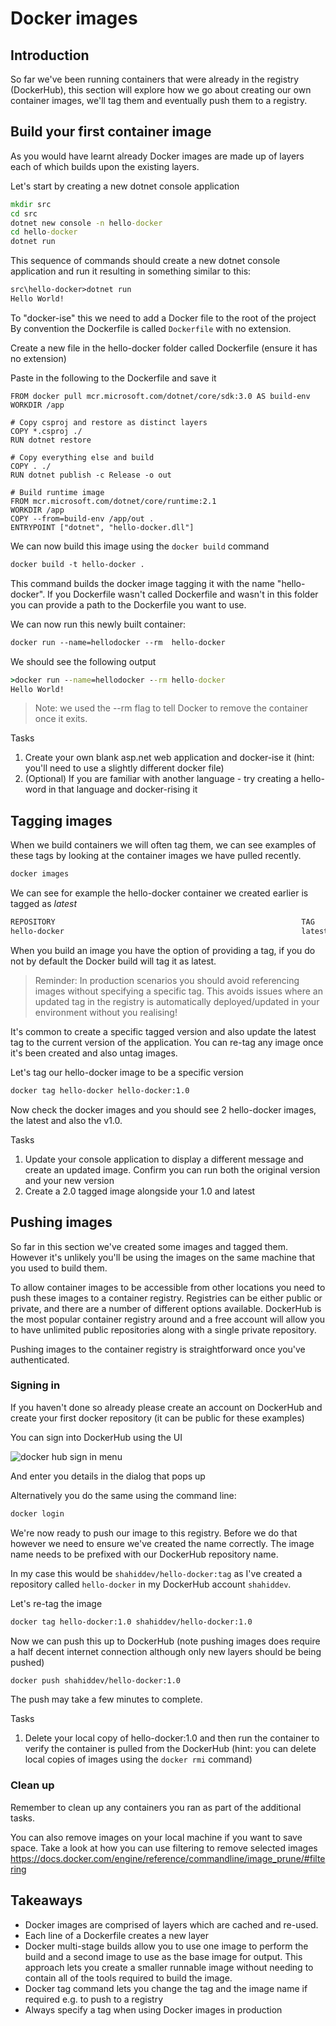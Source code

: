 # Docker images

## Introduction

So far we've been running containers that were already in the registry (DockerHub), this section will explore how we go about creating our own container images, we'll tag them and eventually push them to a registry.

## Build your first container image

As you would have learnt already Docker images are made up of layers each of which builds upon the existing layers.

Let's start by creating a new dotnet console application

```cmd
mkdir src
cd src
dotnet new console -n hello-docker
cd hello-docker
dotnet run
```

This sequence of commands should create a new dotnet console application and run it resulting in something similar to this:

```txt
src\hello-docker>dotnet run
Hello World!
```

To "docker-ise" this we need to add a Docker file to the root of the project
By convention the Dockerfile is called `Dockerfile` with no extension.

Create a new file in the hello-docker folder called Dockerfile (ensure it has no extension)

Paste in the following to the Dockerfile and save it

```docker
FROM docker pull mcr.microsoft.com/dotnet/core/sdk:3.0 AS build-env
WORKDIR /app

# Copy csproj and restore as distinct layers
COPY *.csproj ./
RUN dotnet restore

# Copy everything else and build
COPY . ./
RUN dotnet publish -c Release -o out

# Build runtime image
FROM mcr.microsoft.com/dotnet/core/runtime:2.1
WORKDIR /app
COPY --from=build-env /app/out .
ENTRYPOINT ["dotnet", "hello-docker.dll"]
```

We can now build this image using the `docker build` command

```txt
docker build -t hello-docker .
```

This command builds the docker image tagging it with the name "hello-docker". If you Dockerfile wasn't called Dockerfile and wasn't in this folder you can provide a path to the Dockerfile you want to use.

We can now run this newly built container:

```txt
docker run --name=hellodocker --rm  hello-docker
```

We should see the following output

```cmd
>docker run --name=hellodocker --rm hello-docker
Hello World!
```

>Note: we used the --rm flag to tell Docker to remove the container once it exits.

Tasks
   
1. Create your own blank asp.net web application and docker-ise it (hint: you'll need to use a slightly different docker file)
2. (Optional) If you are familiar with another language - try creating a hello-word in that language and docker-rising it

## Tagging images

When we build containers we will often tag them, we can see examples of these tags by looking at the container images we have pulled recently.

```txt
docker images
```

We can see for example the hello-docker container we created earlier is tagged as *latest*

```txt
REPOSITORY                                                       TAG                                        IMAGE ID            CREATED             SIZE
hello-docker                                                     latest                                     c80dc980c490        3 hours ago         180MB
```

When you build an image you have the option of providing a tag, if you do not by default the Docker build will tag it as latest.
>Reminder: In production scenarios you should avoid referencing images without specifying a specific tag. This avoids issues where an updated tag in the registry is automatically deployed/updated in your environment without you realising!

It's common to create a specific tagged version and also update the latest tag to the current version of the application. You can re-tag any image once it's been created and also untag images.

Let's tag our hello-docker image to be a specific version

```txt
docker tag hello-docker hello-docker:1.0
```

Now check the docker images and you should see 2 hello-docker images, the latest and also the v1.0.

Tasks

1. Update your console application to display a different message and create an updated image. Confirm you can run both the original version and your new version
2. Create a 2.0 tagged image alongside your 1.0 and latest

## Pushing images

So far in this section we've created some images and tagged them. However it's unlikely you'll be using the images on the same machine that you used to build them. 

To allow container images to be accessible from other locations you need to push these images to a container registry. Registries can be either public or private, and there are a number of different options available. DockerHub is the most popular container registry around and a free account will allow you to have unlimited public repositories along with a single private repository.

Pushing images to the container registry is straightforward once you've authenticated.

### Signing in

If you haven't done so already please create an account on DockerHub and create your first docker repository (it can be public for these examples)

You can sign into DockerHub using the UI

![docker hub sign in menu](images/dockerhub-signinmenu.png)

And enter you details in the dialog that pops up

Alternatively you do the same using the command line:

```txt
docker login
```

We're now ready to push our image to this registry.
Before we do that however we need to ensure we've created the name correctly. The image name needs to be prefixed with our DockerHub repository name.

In my case this would be `shahiddev/hello-docker:tag` as I've created a repository called `hello-docker` in my DockerHub account `shahiddev`.

Let's re-tag the image

```txt
docker tag hello-docker:1.0 shahiddev/hello-docker:1.0
```

Now we can push this up to DockerHub (note pushing images does require a half decent internet connection although only new layers should be being pushed)

```txt
docker push shahiddev/hello-docker:1.0
```

The push may take a few minutes to complete.

Tasks

1. Delete your local copy of hello-docker:1.0 and then run the container to verify the container is pulled from the DockerHub (hint: you can delete local copies of images using the `docker rmi` command)

### Clean up

Remember to clean up any containers you ran as part of the additional tasks.

You can also remove images on your local machine if you want to save space. Take a look at how you can use filtering to remove selected images https://docs.docker.com/engine/reference/commandline/image_prune/#filtering

## Takeaways

* Docker images are comprised of layers which are cached and re-used.
* Each line of a Dockerfile creates a new layer
* Docker multi-stage builds allow you to use one image to perform the build and a second image to use as the base image for output. This approach lets you create a smaller runnable image without needing to contain all of the tools required to build the image.
* Docker tag command lets you change the tag and the image name if required e.g. to push to a registry
* Always specify a tag when using Docker images in production